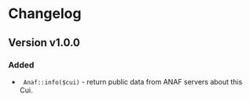 # Changelog


## Version v1.0.0

### Added
- ``` Anaf::info($cui)``` - return public data from ANAF servers about this Cui.
